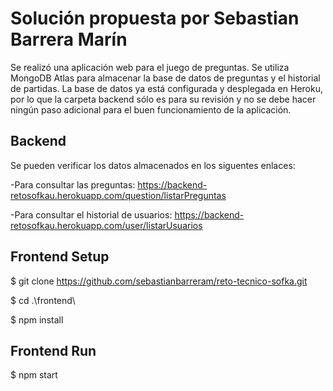 # Solución propuesta por Sebastian Barrera Marín

Se realizó una aplicación web para el juego de preguntas.
Se utiliza MongoDB Atlas para almacenar la base de datos 
de preguntas y el historial de partidas.
La base de datos ya está configurada y desplegada en Heroku, 
por lo que la carpeta backend sólo es para su revisión y no se 
debe hacer ningún paso adicional para el buen funcionamiento de
la aplicación.

## Backend
Se pueden verificar los datos almacenados en los siguentes 
enlaces:

-Para consultar las preguntas:
https://backend-retosofkau.herokuapp.com/question/listarPreguntas

-Para consultar el historial de usuarios:
https://backend-retosofkau.herokuapp.com/user/listarUsuarios

## Frontend Setup

$ git clone https://github.com/sebastianbarreram/reto-tecnico-sofka.git

$ cd .\frontend\

$ npm install

## Frontend Run

$ npm start
